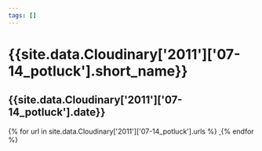 ```yaml
---
tags: []
---
```

<div itemscope itemtype="http://schema.org/Photograph">
  <h1>{{site.data.Cloudinary['2011']['07-14_potluck'].short_name}}</h1>
  <h2 class="event-date">{{site.data.Cloudinary['2011']['07-14_potluck'].date}}</h2>
  {% for url in site.data.Cloudinary['2011']['07-14_potluck'].urls %}
    <a itemprop="image" class="swipebox" title="" href="{{ site.cloudinary.baseurl }}/{{ url }}">
      <img alt="" itemprop="thumbnailUrl" src="{{ site.cloudinary.baseurl }}/h_150/{{ url }}" />
      <meta itemprop="isFamilyFriendly" content="true" />
    </a>
  {% endfor %}
</div>
